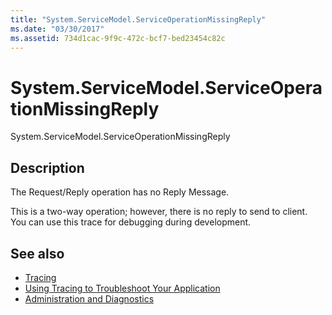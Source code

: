 ```yaml
---
title: "System.ServiceModel.ServiceOperationMissingReply"
ms.date: "03/30/2017"
ms.assetid: 734d1cac-9f9c-472c-bcf7-bed23454c82c
---
```

# System.ServiceModel.ServiceOperationMissingReply
System.ServiceModel.ServiceOperationMissingReply  
  
## Description  
 The Request/Reply operation has no Reply Message.  
  
 This is a two-way operation; however, there is no reply to send to client. You can use this trace for debugging during development.  
  
## See also

- [Tracing](index.md)
- [Using Tracing to Troubleshoot Your Application](using-tracing-to-troubleshoot-your-application.md)
- [Administration and Diagnostics](../index.md)
